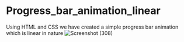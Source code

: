 # Progress_bar_animation_linear
Using HTML and CSS we have created a simple progress bar animation which is linear in nature
![Screenshot (308)](https://user-images.githubusercontent.com/61587450/112345162-ccbb6080-8cea-11eb-945c-65184a952251.png)
